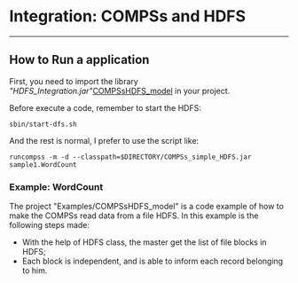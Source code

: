 # Integration: COMPSs and HDFS
----------------------

## How to Run a application 

First, you need to import the library *"HDFS_Integration.jar"*[COMPSsHDFS_model](https://github.com/eubr-bigsea/compss-hdfs/Examples/COMPSsHDFS_model) in your project. 
 
Before execute a code, remember to start the HDFS:

`sbin/start-dfs.sh`

And the rest is normal, I prefer to use the script like: 

`runcompss -m -d --classpath=$DIRECTORY/COMPSs_simple_HDFS.jar sample1.WordCount`

### Example: WordCount

The project "Examples/COMPSsHDFS_model" is a code example of how to make the COMPSs read data from a file HDFS. In this example is the following steps made:
* With the help of HDFS class, the master get the list of file blocks in HDFS;
* Each block is independent, and is able to inform each record belonging to him.


